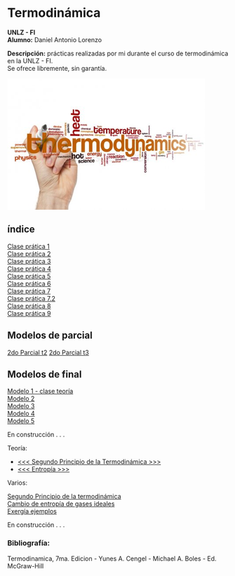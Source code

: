 # Termodinámica
__UNLZ - FI__   
__Alumno:__ Daniel Antonio Lorenzo 

__Descripción:__ prácticas realizadas por mi durante el curso de termodinámica en la UNLZ - FI.   
Se ofrece libremente, sin garantía.

![thermo01.jpg](img/thermo01.jpg)

## índice

[Clase prática 1](https://nbviewer.jupyter.org/github/daniel-lorenzo/Termodinamica/blob/master/p01.ipynb)   
[Clase prática 2](https://nbviewer.jupyter.org/github/daniel-lorenzo/Termodinamica/blob/master/p02.ipynb)   
[Clase prática 3](https://nbviewer.jupyter.org/github/daniel-lorenzo/Termodinamica/blob/master/p03.ipynb)   
[Clase prática 4](https://nbviewer.jupyter.org/github/daniel-lorenzo/Termodinamica/blob/master/p04.ipynb)   
[Clase prática 5](https://nbviewer.jupyter.org/github/daniel-lorenzo/Termodinamica/blob/master/p05.ipynb)   
[Clase prática 6](https://nbviewer.jupyter.org/github/daniel-lorenzo/Termodinamica/blob/master/p06.ipynb)   
[Clase prática 7](https://nbviewer.jupyter.org/github/daniel-lorenzo/Termodinamica/blob/master/p07.ipynb)    
[Clase prática 7.2](https://nbviewer.jupyter.org/github/daniel-lorenzo/Termodinamica/blob/master/p72.ipynb)     
[Clase prática 8](https://nbviewer.jupyter.org/github/daniel-lorenzo/Termodinamica/blob/master/p08.ipynb)      
[Clase prática 9](https://nbviewer.jupyter.org/github/daniel-lorenzo/Termodinamica/blob/master/p09.ipynb)    


## Modelos de parcial

[2do Parcial t2](https://nbviewer.jupyter.org/github/daniel-lorenzo/Termodinamica/blob/master/2doParcial2.ipynb) [2do Parcial t3](https://nbviewer.jupyter.org/github/daniel-lorenzo/Termodinamica/blob/master/2doParcial3.ipynb)     

## Modelos de final

[Modelo 1 - clase teoría](https://nbviewer.jupyter.org/github/daniel-lorenzo/Termodinamica/blob/master/clase-e1.ipynb)     
[Modelo 2](https://nbviewer.jupyter.org/github/daniel-lorenzo/Termodinamica/blob/master/final2.ipynb)        
[Modelo 3](https://nbviewer.jupyter.org/github/daniel-lorenzo/Termodinamica/blob/master/final3.ipynb)       
[Modelo 4](https://nbviewer.jupyter.org/github/daniel-lorenzo/Termodinamica/blob/master/final4.ipynb)         
[Modelo 5](https://nbviewer.jupyter.org/github/daniel-lorenzo/Termodinamica/blob/master/final5.ipynb)       

En construcción . . .

Teoría:

* [<<< Segundo Principio de la Termodinámica >>>](http://laplace.us.es/wiki/index.php/Segundo_Principio_de_la_Termodin%C3%A1mica)
* [<<< Entropía >>>](http://laplace.us.es/wiki/index.php/Entrop%C3%ADa)

Varios:

[Segundo Principio de la termodinámica](https://nbviewer.jupyter.org/github/daniel-lorenzo/Termodinamica/blob/master/2do_Principio.ipynb)    
[Cambio de entropía de gases ideales](https://nbviewer.jupyter.org/github/daniel-lorenzo/Termodinamica/blob/master/Cambio_entropia_gases.ipynb)   
[Exergía ejemplos](https://nbviewer.jupyter.org/github/daniel-lorenzo/Termodinamica/blob/master/exergia_ejemplos.ipynb)

En construcción . . .

### Bibliografía:  
Termodinamica, 7ma. Edicion - Yunes A. Cengel - Michael A. Boles - Ed. McGraw-Hill
